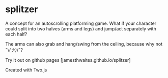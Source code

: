 # splitzer

A concept for an autoscrolling platforming game. What if your character could split into two halves (arms and legs) and jump/act separately with each half?

The arms can also grab and hang/swing from the ceiling, because why not ¯\\_(ツ)_/¯?

Try it out on github pages [jamesthwaites.github.io/splitzer]

Created with Two.js
